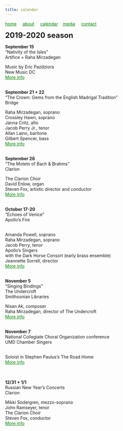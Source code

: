 ```yaml
---
title: calendar
---
```

<style>
a { color: green; } 
</style>
[home](/)&nbsp;&nbsp;&nbsp;&nbsp; [about](/about.html)&nbsp;&nbsp;&nbsp;&nbsp; [calendar](/calendar.html)&nbsp;&nbsp;&nbsp; [media](/media.html)&nbsp;&nbsp;&nbsp;&nbsp; [contact](/contact.html)

<font size="+2">
<b>2019-2020 season</b>
</font>


<b>September 15</b>
<br>“Nativity of the Isles"
<br>Artifice + Raha Mirzadegan
<br>

Music by Eric Pazdziora
<br>New Music DC<style>
a { color: green; } 
</style>
<br><a href="https://www.districtnewmusiccoalition.com/new-music-dc-19">More info</a>

<br>
<b>September 21 + 22</b>
<br>“The Crown: Gems from the English Madrigal Tradition”
<br>Bridge
<br>

Raha Mirzadegan, soprano
<br>Crossley Hawn, soprano
<br>Janna Critz, alto
<br>Jacob Perry Jr., tenor
<br>Allan Laino, baritone
<br>Gilbert Spencer, bass<style>
a { color: green; } 
</style>
<br><a href="https://bridgevoices.org/concerts/the_crown.html">More info</a>

<br>
<b>September 26</b>
<br>“The Motets of Bach & Brahms”
<br>Clarion
<br>

The Clarion Choir
<br>David Enlow, organ
<br>Steven Fox, artistic director and conductor<style>
a { color: green; } 
</style>
<br><a href="http://www.clarionsociety.org/events/2019-20-season/motets.html">More info</a>

<br>
<b>October 17-20</b>
<br>“Echoes of Venice”
<br>Apollo’s Fire<br>
<br>

Amanda Powell, soprano
<br>Raha Mirzadegan, soprano
<br>Jacob Perry, tenor
<br>Apollo’s Singers
<br>with the Dark Horse Consort (early brass ensemble)
<br>Jeannette Sorrell, director<style>
a { color: green; } 
</style>
<br><a href="https://apollosfire.org/event/echoes-of-venice/">More info</a>

<br>
<b>November 5</b>
<br>“Singing Bindings”
<br>The Undercroft
<br>Smithsonian Libraries
<br>

Nisan Ak, composer
<br>Raha Mirzadegan, director of The Undercroft<style>
a { color: green; } 
</style>
<br><a href="https://library.si.edu/event/singing-bindings">More info</a>

<br>
<b>November 7</b>
<br>National Collegiate Choral Organization conference
<br>UMD Chamber Singers
<br>

<br>Soloist in Stephen Paulus’s The Road Home<style>
a { color: green; } 
</style>
<br><a href="https://www.ncco-usa.org/conferences/">More info</a>

<br>
<br><b>12/31 + 1/1</b>
<br>Russian New Year’s Concerts
<br>Clarion
<br>

Mikki Sodergren, mezzo-soprano
<br>John Ramseyer, tenor
<br>The Clarion Choir
<br>Steven Fox, conductor<style>
a { color: green; } 
</style>
<br><a href="http://www.clarionsociety.org/events/2019-20-season/vespers.html">More info</a>


